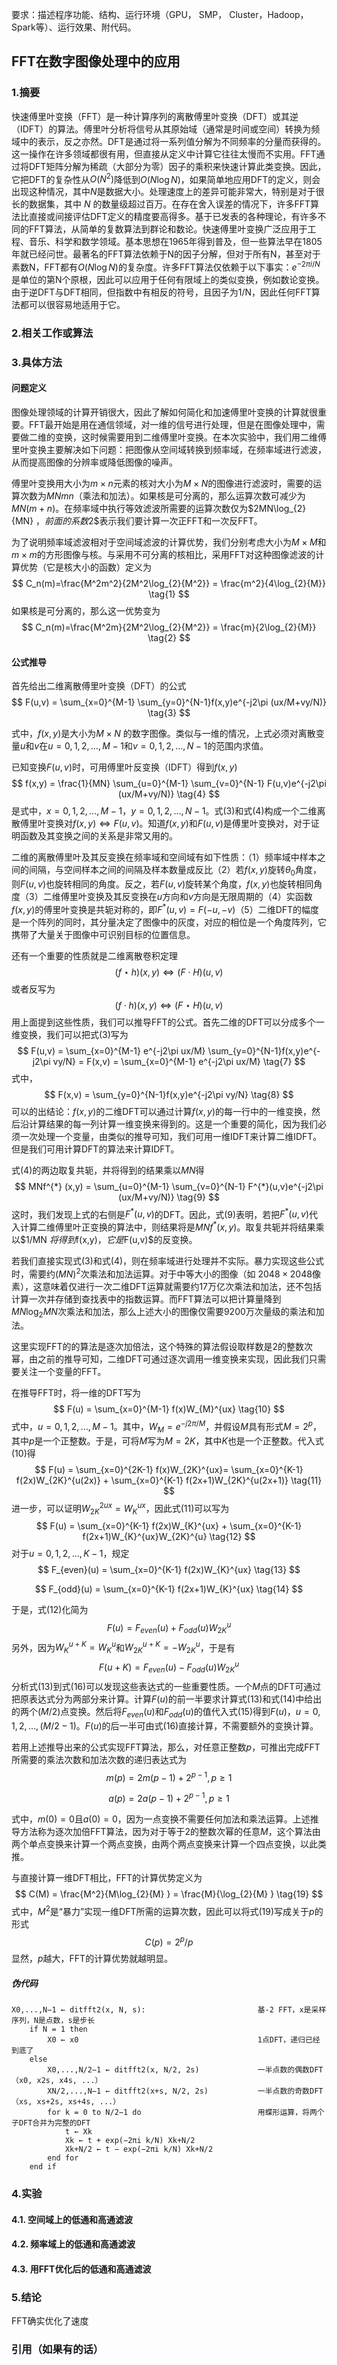 要求：描述程序功能、结构、运行环境（GPU， SMP， Cluster，Hadoop，Spark等）、运行效果、附代码。

## FFT在数字图像处理中的应用

### 1.摘要

快速傅里叶变换（FFT）是一种计算序列的离散傅里叶变换（DFT）或其逆（IDFT）的算法。傅里叶分析将信号从其原始域（通常是时间或空间）转换为频域中的表示，反之亦然。DFT是通过将一系列值分解为不同频率的分量而获得的。这一操作在许多领域都很有用，但直接从定义中计算它往往太慢而不实用。FFT通过将DFT矩阵分解为稀疏（大部分为零）因子的乘积来快速计算此类变换。因此，它把DFT的复杂性从$\textstyle{O}\left(N^{2}\right)$降低到$\textstyle{O}\left(N \log N\right)$，如果简单地应用DFT的定义，则会出现这种情况，其中$\displaystyle N$是数据大小。处理速度上的差异可能非常大，特别是对于很长的数据集，其中 $N$ 的数量级超过百万。在存在舍入误差的情况下，许多FFT算法比直接或间接评估DFT定义的精度要高得多。基于已发表的各种理论，有许多不同的FFT算法，从简单的复数算法到群论和数论。快速傅里叶变换广泛应用于工程、音乐、科学和数学领域。基本思想在1965年得到普及，但一些算法早在1805年就已经问世。最著名的FFT算法依赖于N的因子分解，但对于所有N，甚至对于素数N，FFT都有$O(N \log N)$的复杂度。许多FFT算法仅依赖于以下事实：$e^{-2\pi i/N}$是单位的第N个原根，因此可以应用于任何有限域上的类似变换，例如数论变换。由于逆DFT与DFT相同，但指数中有相反的符号，且因子为1/N，因此任何FFT算法都可以很容易地适用于它。

### 2.相关工作或算法

### 3.具体方法

#### 问题定义

图像处理领域的计算开销很大，因此了解如何简化和加速傅里叶变换的计算就很重要。FFT最开始是用在通信领域，对一维的信号进行处理，但是在图像处理中，需要做二维的变换，这时候需要用到二维傅里叶变换。在本次实验中，我们用二维傅里叶变换主要解决如下问题：把图像从空间域转换到频率域，在频率域进行滤波，从而提高图像的分辨率或降低图像的噪声。

傅里叶变换用大小为$m\times n$元素的核对大小为$M\times N$的图像进行滤波时，需要的运算次数为$MNmn$（乘法和加法）。如果核是可分离的，那么运算次数可减少为$MN(m+n)$。在频率域中执行等效滤波所需要的运算次数仅为$2MN\log_{2}{MN} $，前面的系数$2$表示我们要计算一次正FFT和一次反FFT。

为了说明频率域滤波相对于空间域滤波的计算优势，我们分别考虑大小为$M\times M$和$m\times m$​的方形图像与核。与采用不可分离的核相比，采用FFT对这种图像滤波的计算优势（它是核大小的函数）定义为
$$
C_n(m)=\frac{M^2m^2}{2M^2\log_{2}{M^2}} = \frac{m^2}{4\log_{2}{M}}	\tag{1}
$$
如果核是可分离的，那么这一优势变为
$$
C_n(m)=\frac{M^2m}{2M^2\log_{2}{M^2}} = \frac{m}{2\log_{2}{M}}	\tag{2}
$$


#### 公式推导

首先给出二维离散傅里叶变换（DFT）的公式
$$
F(u,v) = \sum_{x=0}^{M-1} \sum_{y=0}^{N-1}f(x,y)e^{-j2\pi (ux/M+vy/N)}	\tag{3}
$$

式中，$f(x,y)$是大小为$M \times N$ 的数字图像。类似与一维的情况，上式必须对离散变量$u$和$v$在$u=0,1,2,\ldots,M-1$和$v=0,1,2,\ldots,N-1$的范围内求值。

已知变换$F(u,v)$时，可用傅里叶反变换（IDFT）得到$f(x,y)$
$$
f(x,y) = \frac{1}{MN} \sum_{u=0}^{M-1} \sum_{v=0}^{N-1} F(u,v)e^{-j2\pi (ux/M+vy/N)}	\tag{4}
$$
是式中，$x=0,1,2,\ldots,M-1$，$y=0,1,2,\ldots,N-1$。式(3)和式(4)构成一个二维离散傅里叶变换对$f(x,y)\Leftrightarrow F(u,v)$。知道$f(x,y)$和$F(u,v)$是傅里叶变换对，对于证明函数及其变换之间的关系是非常又用的。

二维的离散傅里叶及其反变换在频率域和空间域有如下性质：（1）频率域中样本之间的间隔，与空间样本之间的间隔及样本数量成反比（2）若$f(x,y)$旋转$\theta_0$角度，则$F(u,v)$也旋转相同的角度。反之，若$F(u,v)$旋转某个角度，$f(x,y)$也旋转相同角度（3）二维傅里叶变换及其反变换在$u$方向和$v$方向是无限周期的（4）实函数$f(x,y)$的傅里叶变换是共轭对称的，即$F^{*} (u,v) = F(-u,-v)$（5）二维DFT的幅度是一个阵列的同时，其分量决定了图像中的灰度，对应的相位是一个角度阵列，它携带了大量关于图像中可识别目标的位置信息。

还有一个重要的性质就是二维离散卷积定理
$$
(f\star h)(x,y) \Leftrightarrow (F\cdot H)(u,v)	\tag{5}
$$
或者反写为
$$
(f\cdot h)(x,y) \Leftrightarrow (F\star H)(u,v)	\tag{6}
$$
用上面提到这些性质，我们可以推导FFT的公式。首先二维的DFT可以分成多个一维变换，我们可以把式(3)写为
$$
F(u,v) = \sum_{x=0}^{M-1} e^{-j2\pi ux/M} \sum_{y=0}^{N-1}f(x,y)e^{-j2\pi vy/N} = 
F(x,v) = \sum_{x=0}^{M-1} e^{-j2\pi ux/M}	\tag{7}
$$
式中，
$$
F(x,v) = \sum_{y=0}^{N-1}f(x,y)e^{-j2\pi vy/N}	\tag{8}
$$
可以的出结论：$f(x,y)$的二维DFT可以通过计算$f(x,y)$的每一行中的一维变换，然后沿计算结果的每一列计算一维变换来得到的。这是一个重要的简化，因为我们必须一次处理一个变量，由类似的推导可知，我们可用一维IDFT来计算二维IDFT。但是我们可用计算DFT的算法来计算IDFT。

式(4)的两边取复共轭，并将得到的结果乘以$MN$得
$$
MNf^{*} (x,y) = \sum_{u=0}^{M-1} \sum_{v=0}^{N-1} F^{*}(u,v)e^{-j2\pi (ux/M+vy/N)}	\tag{9}
$$
这时，我们发现上式的右侧是$F^{*}(u,v)$的DFT。因此，式(9)表明，若把$F^{*}(u,v)$代入计算二维傅里叶正变换的算法中，则结果将是$MNf^{*}(x,y)$。取复共轭并将结果乘以$1/MN $将得到$f(x,y)$，它是$F(u,v)$的反变换。

若我们直接实现式(3)和式(4)，则在频率域进行处理并不实际。暴力实现这些公式时，需要约$(MN)^2$次乘法和加法运算。对于中等大小的图像（如 $2048 \times 2048$像素），这意味着仅进行一次二维DFT运算就需要约17万亿次乘法和加法，还不包括计算一次并存储到查找表中的指数运算。而FFT算法可以把计算量降到$MN\log_{2}{MN}$次乘法和加法，那么上述大小的图像仅需要9200万次量级的乘法和加法。

这里实现FFT的的算法是逐次加倍法，这个特殊的算法假设取样数是2的整数次幂，由之前的推导可知，二维DFT可通过逐次调用一维变换来实现，因此我们只需要关注一个变量的FFT。

在推导FFT时，将一维的DFT写为
$$
F(u) = \sum_{x=0}^{M-1} f(x)W_{M}^{ux}	\tag{10}
$$
式中，$u=0,1,2,\ldots,M-1$。其中，$W_{M} = e^{-j2\pi /M}$，并假设$M$具有形式$M=2^p$，其中$p$是一个正整数。于是，可将$M$写为$M=2K$，其中$K$也是一个正整数。代入式(10)得
$$
F(u) = \sum_{x=0}^{2K-1} f(x)W_{2K}^{ux}= \sum_{x=0}^{K-1} f(2x)W_{2K}^{u(2x)} + 
\sum_{x=0}^{K-1} f(2x+1)W_{2K}^{u(2x+1)}	\tag{11}
$$
进一步，可以证明$W_{2K}^{2ux} = W_{K}^{ux}$，因此式(11)可以写为
$$
F(u) = \sum_{x=0}^{K-1} f(2x)W_{K}^{ux} + 
\sum_{x=0}^{K-1} f(2x+1)W_{K}^{ux}W_{2K}^{u}	\tag{12}
$$
对于$u=0,1,2,\ldots,K-1$，规定
$$
F_{even}(u) = \sum_{x=0}^{K-1} f(2x)W_{K}^{ux}	\tag{13}
$$

$$
F_{odd}(u) = \sum_{x=0}^{K-1} f(2x+1)W_{K}^{ux}	\tag{14}
$$

于是，式(12)化简为
$$
F(u) = F_{even}(u) + F_{odd}(u)W_{2K}^{u}	\tag{15}
$$
另外，因为$W_{K}^{u+K} = W_{K}^{u}$和$W_{2K}^{u+K} = -W_{2K}^{u}$，于是有
$$
F(u+K) = F_{even}(u) - F_{odd}(u)W_{2K}^{u}	\tag{16}
$$
分析式(13)到式(16)可以发现这些表达式的一些重要性质。一个$M$点的DFT可通过把原表达式分为两部分来计算。计算$F(u)$的前一半要求计算式(13)和式(14)中给出的两个$(M/2)$点变换。然后将$F_{even}(u)$和$F_{odd}(u)$的值代入式(15)得到$F(u)$，$u=0,1,2,\ldots,(M/2-1)$。$F(u)$的后一半可由式(16)直接计算，不需要额外的变换计算。

若用上述推导出来的公式实现FFT算法，那么，对任意正整数$p$，可推出完成FFT所需要的乘法次数和加法次数的递归表达式为
$$
m(p) = 2m(p-1)+2^{p-1},p\geq 1 	\tag{17}
$$

$$
a(p) = 2a(p-1)+2^{p-1},p\geq 1	\tag{18}
$$

式中，$m(0)=0$且$a(0)=0$，因为一点变换不需要任何加法和乘法运算。上述推导方法称为逐次加倍FFT算法，因为对于等于2的整数次幂的任意$M$，这个算法由两个单点变换来计算一个两点变换，由两个两点变换来计算一个四点变换，以此类推。

与直接计算一维DFT相比，FFT的计算优势定义为
$$
C(M) = \frac{M^2}{M\log_{2}{M} } = \frac{M}{\log_{2}{M} }  	\tag{19}
$$
式中，$M^2$是“暴力”实现一维DFT所需的运算次数，因此可以将式(19)写成关于$p$的形式
$$
C(p) = 2^p / p	\tag{20}
$$
显然，$p$越大，FFT的计算优势就越明显。



##### 伪代码

```text
X0,...,N−1 ← ditfft2(x, N, s):                         基-2 FFT，x是采样序列，N是点数，s是步长
    if N = 1 then
        X0 ← x0                                        1点DFT，递归已经到底了
    else
        X0,...,N/2−1 ← ditfft2(x, N/2, 2s)             一半点数的偶数DFT（x0, x2s, x4s, ...）
        XN/2,...,N−1 ← ditfft2(x+s, N/2, 2s)           一半点数的奇数DFT（xs, xs+2s, xs+4s, ...）
        for k = 0 to N/2−1 do                          用蝶形运算，将两个子DFT合并为完整的DFT
            t ← Xk
            Xk ← t + exp(−2πi k/N) Xk+N/2
            Xk+N/2 ← t − exp(−2πi k/N) Xk+N/2
        end for
    end if
```



### 4.实验

#### 4.1. 空间域上的低通和高通滤波

#### 4.2. 频率域上的低通和高通滤波

#### 4.3. 用FFT优化后的低通和高通滤波

### 5.结论

FFT确实优化了速度

### 引用（如果有的话）